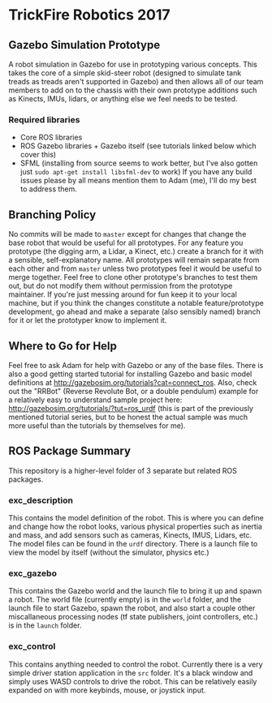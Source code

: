 # TrickFire Robotics 2017
## Gazebo Simulation Prototype
A robot simulation in Gazebo for use in prototyping various concepts. This takes the core of a simple skid-steer robot (designed to simulate tank treads as treads aren't supported in Gazebo) and then allows all of our team members to add on to the chassis with their own prototype additions such as Kinects, IMUs, lidars, or anything else we feel needs to be tested.

### Required libraries
 * Core ROS libraries
 * ROS Gazebo libraries + Gazebo itself (see tutorials linked below which cover this)
 * SFML (installing from source seems to work better, but I've also gotten just `sudo apt-get install libsfml-dev` to work)
If you have any build issues please by all means mention them to Adam (me), I'll do my best to address them.

## Branching Policy
No commits will be made to `master` except for changes that change the base robot that would be useful for all prototypes. For any feature you prototype (the digging arm, a Lidar, a Kinect, etc.) create a branch for it with a sensible, self-explanatory name. All prototypes will remain separate from each other and from `master` unless two prototypes feel it would be useful to merge together. Feel free to clone other prototype's branches to test them out, but do not modify them without permission from the prototype maintainer. If you're just messing around for fun keep it to your local machine, but if you think the changes constitute a notable feature/prototype development, go ahead and make a separate (also sensibly named) branch for it or let the prototyper know to implement it.

## Where to Go for Help
Feel free to ask Adam for help with Gazebo or any of the base files. There is also a good getting started tutorial for installing Gazebo and basic model definitions at http://gazebosim.org/tutorials?cat=connect_ros. Also, check out the "RRBot" (Reverse Revolute Bot, or a double pendulum) example for a relatively easy to understand sample project here: http://gazebosim.org/tutorials/?tut=ros_urdf (this is part of the previously mentioned tutorial series, but to be honest the actual sample was much more useful than the tutorials by themselves for me). 

## ROS Package Summary
This repository is a higher-level folder of 3 separate but related ROS packages.
### exc_description
This contains the model definition of the robot. This is where you can define and change how the robot looks, various physical properties such as inertia and mass, and add sensors such as cameras, Kinects, IMUS, Lidars, etc. The model files can be found in the `urdf` directory. There is a launch file to view the model by itself (without the simulator, physics etc.)

### exc_gazebo
This contains the Gazebo world and the launch file to bring it up and spawn a robot. The world file (currently empty) is in the `world` folder, and the launch file to start Gazebo, spawn the robot, and also start a couple other miscallaneous processing nodes (tf state publishers, joint controllers, etc.) is in the `launch` folder.

### exc_control
This contains anything needed to control the robot. Currently there is a very simple driver station application in the `src` folder. It's a black window and simply uses WASD controls to drive the robot. This can be relatively easily expanded on with more keybinds, mouse, or joystick input.
